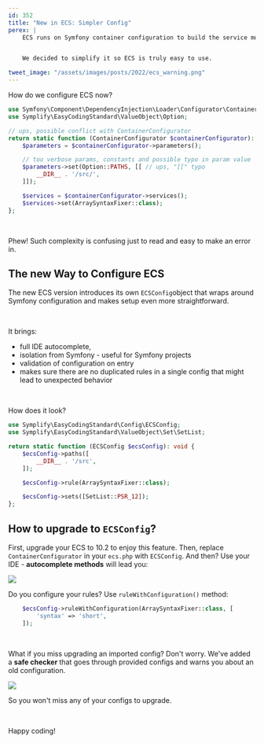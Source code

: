 ```yaml
---
id: 352
title: "New in ECS: Simpler Config"
perex: |
    ECS runs on Symfony container configuration to build the service model. While it brings automated autowiring, array autowiring, and native container features, the downside is that ECS configuration syntax is complex and talkative.


    We decided to simplify it so ECS is truly easy to use.

tweet_image: "/assets/images/posts/2022/ecs_warning.png"
---
```


How do we configure ECS now?

```php
use Symfony\Component\DependencyInjection\Loader\Configurator\ContainerConfigurator;
use Symplify\EasyCodingStandard\ValueObject\Option;

// ups, possible conflict with ContainerConfigurator
return static function (ContainerConfigurator $containerConfigurator): void {
    $parameters = $containerConfigurator->parameters();

    // too verbose params, constants and possible typo in param value
    $parameters->set(Option::PATHS, [[ // ups, "[[" typo
        __DIR__ . '/src/',
    ]]);

    $services = $containerConfigurator->services();
    $services->set(ArraySyntaxFixer::class);
};
```

<br>

Phew! Such complexity is confusing just to read and easy to make an error in.

## The new Way to Configure ECS

The new ECS version introduces its own `ECSConfig`object that wraps around Symfony configuration and makes setup even more straightforward.

<br>

It brings:

* full IDE autocomplete,
* isolation from Symfony - useful for Symfony projects
* validation of configuration on entry
* makes sure there are no duplicated rules in a single config that might lead to unexpected behavior

<br>

How does it look?

```php
use Symplify\EasyCodingStandard\Config\ECSConfig;
use Symplify\EasyCodingStandard\ValueObject\Set\SetList;

return static function (ECSConfig $ecsConfig): void {
    $ecsConfig->paths([
        __DIR__ . '/src',
    ]);

    $ecsConfig->rule(ArraySyntaxFixer::class);

    $ecsConfig->sets([SetList::PSR_12]);
};
```

## How to upgrade to `ECSConfig`?

First, upgrade your ECS to 10.2 to enjoy this feature. Then, replace `ContainerConfigurator` in your `ecs.php` with `ECSConfig`. And then? Use your IDE - **autocomplete methods** will lead you:

<img src="/assets/images/posts/2022/ecs_config.gif" class="img-thumbnail mb-2" style="max-width: 45em">

<br>

Do you configure your rules? Use `ruleWithConfiguration()` method:

```php
    $ecsConfig->ruleWithConfiguration(ArraySyntaxFixer::class, [
        'syntax' => 'short',
    ]);
```

<br>

What if you miss upgrading an imported config? Don't worry. We've added a **safe checker** that goes through provided configs and warns you about an old configuration.

<img src="/assets/images/posts/2022/ecs_warning.png" class="img-thumbnail mb-2" style="max-width: 45em">

So you won't miss any of your configs to upgrade.

<br>

Happy coding!
